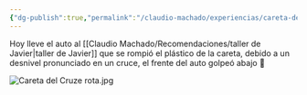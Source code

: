 ```yaml
---
{"dg-publish":true,"permalink":"/claudio-machado/experiencias/careta-del-cruze/","tags":["chapista","Cruze"]}
---
```


Hoy lleve el auto al [[Claudio Machado/Recomendaciones/taller de Javier\|taller de Javier]] que se rompió el plástico de la careta, debido a un desnivel pronunciado en un cruce, el frente del auto golpeó abajo 🤷

![Careta del Cruze rota.jpg](/img/user/Personal/Im%C3%A1genes/Careta%20del%20Cruze%20rota.jpg)